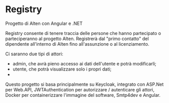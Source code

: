 # Registry
Progetto di Alten con Angular e .NET

Registry consente di tenere traccia delle persone che hanno partecipato o parteciperanno al progetto Alten.
Registrerà dal "primo contatto" del dipendente all'interno di Alten fino all'assunzione o al licenziamento.

Ci saranno due tipi di attori:
- admin, che avrà pieno accesso ai dati dell'utente e potrà modificarli;
- utente, che potrà visualizzare solo i propri dati;
- 
Questo progetto si basa principalmente su Keycloak, integrato con ASP.Net per Web.API, JWTAuthentication per autorizzare / autenticare gli attori, Docker per containerizzare l'immagine del software, Smtp4dev e Angular.
